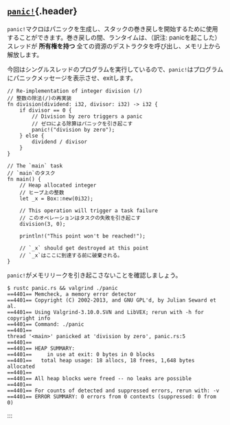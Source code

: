 ## [`panic!`](#panic){.header}

`panic!`マクロはパニックを生成し、スタックの巻き戻しを開始するために使用することができます。巻き戻しの間、ランタイムは、（訳注:
panicを起こした）スレッドが **所有権を持つ**
全ての資源のデストラクタを呼び出し、メモリ上から解放します。

今回はシングルスレッドのプログラムを実行しているので、`panic!`はプログラムにパニックメッセージを表示させ、exitします。

    // Re-implementation of integer division (/)
    // 整数の除法(/)の再実装
    fn division(dividend: i32, divisor: i32) -> i32 {
        if divisor == 0 {
            // Division by zero triggers a panic
            // ゼロによる除算はパニックを引き起こす
            panic!("division by zero");
        } else {
            dividend / divisor
        }
    }

    // The `main` task
    // `main`のタスク
    fn main() {
        // Heap allocated integer
        // ヒープ上の整数
        let _x = Box::new(0i32);

        // This operation will trigger a task failure
        // このオペレーションはタスクの失敗を引き起こす
        division(3, 0);

        println!("This point won't be reached!");

        // `_x` should get destroyed at this point
        // `_x`はここに到達する前に破棄される。
    }

`panic!`がメモリリークを引き起こさないことを確認しましょう。

``` shell
$ rustc panic.rs && valgrind ./panic
==4401== Memcheck, a memory error detector
==4401== Copyright (C) 2002-2013, and GNU GPL'd, by Julian Seward et al.
==4401== Using Valgrind-3.10.0.SVN and LibVEX; rerun with -h for copyright info
==4401== Command: ./panic
==4401== 
thread '<main>' panicked at 'division by zero', panic.rs:5
==4401== 
==4401== HEAP SUMMARY:
==4401==     in use at exit: 0 bytes in 0 blocks
==4401==   total heap usage: 18 allocs, 18 frees, 1,648 bytes allocated
==4401== 
==4401== All heap blocks were freed -- no leaks are possible
==4401== 
==4401== For counts of detected and suppressed errors, rerun with: -v
==4401== ERROR SUMMARY: 0 errors from 0 contexts (suppressed: 0 from 0)
```
:::

